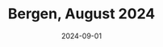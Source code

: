 ---
description: A collection of my fifteen favourite photos from Bergen in August 2024
featured_image: 240806.jpg
menus: "main"
sort_by: Name # Exif.Date
#sort_order: asc
title: Bergen, August 2024
date: 2024-09-01
keywords: [Bergen, August, Summer, "2024"]
#type: gallery
weight: 5
resources:
  - src: 240801.jpg
    title: People out enjoying the sun with a cold one, or three - Bryggen
  - src: 240802.jpg
    title: Not very sober man cooling his feet in a fountain - Torgalmenningen
  - src: 240803.jpg
    title: A cute little pewdiecat - Stølen
  - src: 240804.jpg
    title: Sunset and silhouettes - Sandviken
  - src: 240805.jpg
    title: People on other side of bus stop - Vågsallmenningen
  - src: 240806.jpg
    title: The Music Pavillion at night - Center Park
  - src: 240807.jpg
    title: People crossing the street - Center
  - src: 240808.jpg
    title: Crew packing up after a small concert - Sandviken
  - src: 240809.jpg
    title: Boat coming into harbour - Vågen
  - src: 240810.jpg
    title: Bryggen by night - Vågen
  - src: 240811.jpg
    title: Sitting man caught in headlights - Fisketorget
  - src: 240812.jpg
    title: Duck and reflected people - Central Park
  - src: 240813.jpg
    title: People in park at night - Vågen
  - src: 240814.jpg
    title: Another pewdiecat - Stølen
  - src: 240815.jpg
    title: Roof tiles on a wall - Stølen
params:
  theme: dark
---